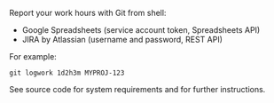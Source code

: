 Report your work hours with Git from shell: 

- Google Spreadsheets (service account token, Spreadsheets API)
- JIRA by Atlassian   (username and password, REST API)

For example: 
```
git logwork 1d2h3m MYPROJ-123
```
See source code for system requirements and for further instructions.
